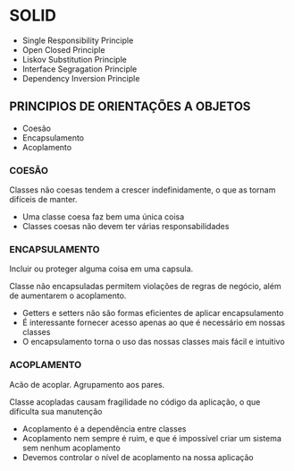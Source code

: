 # SOLID

- Single Responsibility Principle
- Open Closed Principle
- Liskov Substitution Principle
- Interface Segragation Principle
- Dependency Inversion Principle

## PRINCIPIOS DE ORIENTAÇÕES A OBJETOS

- Coesão
- Encapsulamento
- Acoplamento

### COESÃO

Classes não coesas tendem a crescer indefinidamente, o que as tornam difíceis de manter.

  - Uma classe coesa faz bem uma única coisa
  - Classes coesas não devem ter várias responsabilidades


### ENCAPSULAMENTO

Incluir ou proteger alguma coisa em uma capsula.

Classe não encapsuladas permitem violações de regras de negócio, além de aumentarem o acoplamento.

  - Getters e setters não são formas eficientes de aplicar encapsulamento
  - É interessante fornecer acesso apenas ao que é necessário em nossas classes
  - O encapsulamento torna o uso das nossas classes mais fácil e intuitivo

### ACOPLAMENTO

Acão de acoplar. Agrupamento aos pares.

Classe acopladas causam fragilidade no código da aplicação, o que dificulta sua manutenção

  - Acoplamento é a dependência entre classes
  - Acoplamento nem sempre é ruim, e que é impossível criar um sistema sem nenhum acoplamento
  - Devemos controlar o nível de acoplamento na nossa aplicação

